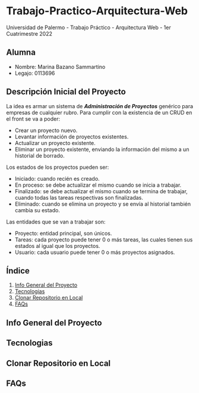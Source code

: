 # Trabajo-Practico-Arquitectura-Web
Universidad de Palermo - Trabajo Práctico - Arquitectura Web - 1er Cuatrimestre 2022

## Alumna
* Nombre: Marina Bazano Sammartino
* Legajo: 0113696

## Descripción Inicial del Proyecto
La idea es armar un sistema de ***Administración de Proyectos*** genérico para empresas de cualquier rubro.
Para cumplir con la existencia de un CRUD en el front se va a poder:
* Crear un proyecto nuevo.
* Levantar información de proyectos existentes.
* Actualizar un proyecto existente.
* Eliminar un proyecto existente, enviando la información del mismo a un historial de borrado.

Los estados de los proyectos pueden ser:
* Iniciado: cuando recién es creado.
* En proceso: se debe actualizar el mismo cuando se inicia a trabajar.
* Finalizado: se debe actualizar el mismo cuando se termina de trabajar, cuando todas las tareas respectivas son finalizadas.
* Eliminado: cuando se elimina un proyecto y se envía al historial también cambia su estado.

Las entidades que se van a trabajar son:
* Proyecto: entidad principal, son únicos.
* Tareas: cada proyecto puede tener 0 o más tareas, las cuales tienen sus estados al igual que los proyectos.
* Usuario: cada usuario puede tener 0 o más proyectos asignados.

## Índice
1. [Info General del Proyecto](#general-info)
2. [Tecnologias](#technologies)
3. [Clonar Repositorio en Local](#installation)
4. [FAQs](#faqs)

## Info General del Proyecto
<a name="general-info"></a>

## Tecnologias
<a name="technologies"></a>

## Clonar Repositorio en Local
<a name="installation"></a>

## FAQs
<a name="faqs"></a>
